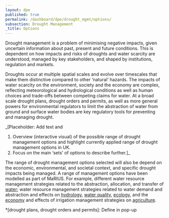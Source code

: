 ```yaml
---
layout: dpe
published: true
permalink: /dashboard/dpe/drought_mgmt/options/
subsection: Drought Management
_title: Options
---
```


Drought management is a problem of minimising negative impacts, given uncertain information about past, present and future conditions. This is dependent on how impacts and risks of droughts and water scarcity are understood, managed by key stakeholders, and shaped by institutions, regulation and markets.

Droughts occur at multiple spatial scales and evolve over timescales that make them distinctive compared to other ‘natural’ hazards. The impacts of water scarcity on the environment, society and the economy are complex, reflecting meteorological and hydrological conditions as well as human choices and trade-offs between competing claims for water. At a broad scale drought plans, drought orders and permits, as well as more general powers for environmental regulators to limit the abstraction of water from ground and surface water bodies are key regulatory tools for preventing and managing drought.

_[Placeholder: Add text and
1. Overview (interactive visual) of the possible range of drought management options and highlight currently applied range of drought management options in UK.
2. Focus on the main ‘sets’ of options to describe further.]_

The range of drought management options selected will also be depend on the economic, environmental, and societal context, and specific drought impacts being managed. A range of management options have been modelled as part of MaRIUS. For example, different water resource management strategies related to the abstraction, allocation, and transfer of [water](https://5j4.github.io/mariusdroughtproject.org/dashboard/dpe/water_use_scarcity/); water resource management strategies related to water demand and abstraction and effects on [hydrology](https://5j4.github.io/mariusdroughtproject.org/dashboard/dpe/hydrological_response/), [water quality](https://5j4.github.io/mariusdroughtproject.org/dashboard/dpe/drought_impacts/water_quality/), [ecology](https://5j4.github.io/mariusdroughtproject.org/dashboard/dpe/drought_impacts/ecology/), and the [economy](https://5j4.github.io/mariusdroughtproject.org/dashboard/dpe/drought_impacts/economy/) and effects of irrigation management strategies on [agriculture](https://5j4.github.io/mariusdroughtproject.org/dashboard/dpe/drought_impacts/agriculture/).


*[drought plans, drought orders and permits]: Define in pop-up
